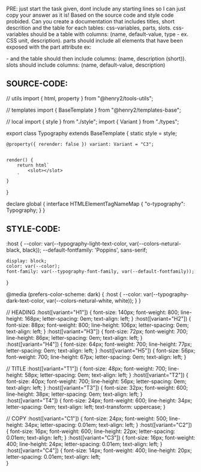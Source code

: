 PRE: just start the task given, dont include any starting lines so I can just copy your answer as it is!
 Based on the source code and style code probided. Can you create a documentation that includes titles, short descrition and the table for each tables: css-variables, parts, slots.
css-variables should be a table with columns: (name, default-value, type - ex. CSS unit, description).
parts should include all elements that have been exposed with the part attribute ex: <p part='foo'> - and the table should then include columns: (name, description (short)).
slots should include columns: (name, default-value, description)

## SOURCE-CODE:
// utils 
import { html, property } from "@henry2/tools-utils";

// templates
import { BaseTemplate } from "@henry2/templates-base";

// local 
import { style } from "./style";
import { Variant } from "./types";

export class Typography extends BaseTemplate {
    static style = style;

    @property({ rerender: false }) variant: Variant = "C3";


    render() {
        return html`
            <slot></slot>
        `
    }
}


declare global {
    interface HTMLElementTagNameMap {
        "o-typography": Typography;
    }
}
## STYLE-CODE:
:host {
    --color: var(--typography-light-text-color, var(--colors-netural-black, black));
    --default-fontfamily: 'Poppins', sans-serif;
    
    display: block;
    color: var(--color);
    font-family: var(--typography-font-family, var(--default-fontfamily));
}

@media (prefers-color-scheme: dark) {
    :host {
        --color: var(--typography-dark-text-color, var(--colors-netural-white, white));
    }
}

// HEADING
:host([variant="H1"]) {
    font-size: 140px;
    font-weight: 800;
    line-height: 168px;
    letter-spacing: 0em;
    text-align: left;
}
:host([variant="H2"]) {
    font-size: 88px;
    font-weight: 800;
    line-height: 106px;
    letter-spacing: 0em;
    text-align: left;
}
:host([variant="H3"]) {
    font-size: 72px;
    font-weight: 700;
    line-height: 86px;
    letter-spacing: 0em;
    text-align: left;
}
:host([variant="H4"]) {
    font-size: 64px;
    font-weight: 700;
    line-height: 77px;
    letter-spacing: 0em;
    text-align: left;
}
:host([variant="H5"]) {
    font-size: 56px;
    font-weight: 700;
    line-height: 67px;
    letter-spacing: 0em;
    text-align: left;
}

// TITLE
:host([variant="T1"]) {
    font-size: 48px;
    font-weight: 700;
    line-height: 58px;
    letter-spacing: 0em;
    text-align: left;
}
:host([variant="T2"]) {
    font-size: 40px;
    font-weight: 700;
    line-height: 56px;
    letter-spacing: 0em;
    text-align: left;
}
:host([variant="T3"]) {
    font-size: 32px;
    font-weight: 600;
    line-height: 38px;
    letter-spacing: 0em;
    text-align: left;
}
:host([variant="T4"]) {
    font-size: 24px;
    font-weight: 600;
    line-height: 34px;
    letter-spacing: 0em;
    text-align: left;
    text-transform: uppercase;
}

// COPY
:host([variant="C1"]) {
    font-size: 24px;
    font-weight: 500;
    line-height: 34px;
    letter-spacing: 0.01em;
    text-align: left;
}
:host([variant="C2"]) {
    font-size: 16px;
    font-weight: 600;
    line-height: 22px;
    letter-spacing: 0.01em;
    text-align: left;
}
:host([variant="C3"]) {
    font-size: 16px;
    font-weight: 400;
    line-height: 24px;
    letter-spacing: 0.01em;
    text-align: left;
}
:host([variant="C4"]) {
    font-size: 14px;
    font-weight: 400;
    line-height: 20px;
    letter-spacing: 0.01em;
    text-align: left;    
}
